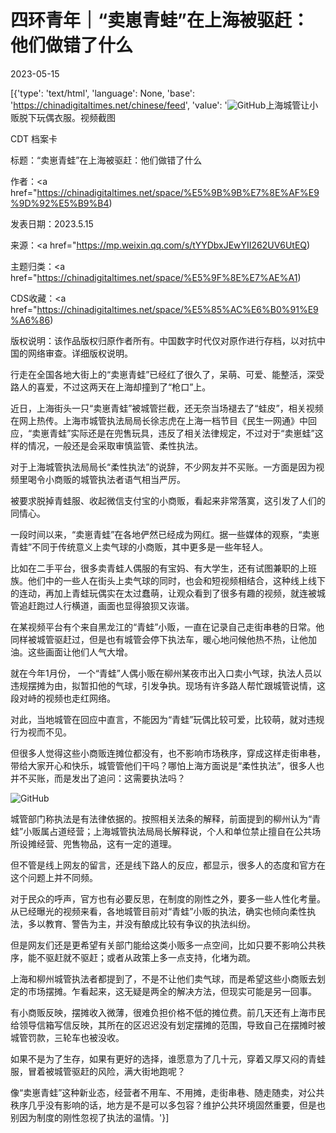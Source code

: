 # 四环青年｜“卖崽青蛙”在上海被驱赶：他们做错了什么

2023-05-15

[{'type': 'text/html', 'language': None, 'base': 'https://chinadigitaltimes.net/chinese/feed', 'value': '![GitHub](https://chinadigitaltimes.net/chinese/files/2023/05/post-695990-646238ab7317a.)上海城管让小贩脱下玩偶衣服。视频截图



CDT 档案卡

标题：“卖崽青蛙”在上海被驱赶：他们做错了什么

作者：<a href="https://chinadigitaltimes.net/space/%E5%9B%9B%E7%8E%AF%E9%9D%92%E5%B9%B4)

发表日期：2023.5.15

来源：<a href="https://mp.weixin.qq.com/s/tYYDbxJEwYII262UV6UtEQ)

主题归类：<a href="https://chinadigitaltimes.net/space/%E5%9F%8E%E7%AE%A1)

CDS收藏：<a href="https://chinadigitaltimes.net/space/%E5%85%AC%E6%B0%91%E9%A6%86)

版权说明：该作品版权归原作者所有。中国数字时代仅对原作进行存档，以对抗中国的网络审查。详细版权说明。





行走在全国各地大街上的“卖崽青蛙”已经红了很久了，呆萌、可爱、能整活，深受路人的喜爱，不过这两天在上海却撞到了“枪口”上。

近日，上海街头一只“卖崽青蛙”被城管拦截，还无奈当场褪去了“蛙皮”，相关视频在网上热传。上海市城管执法局局长徐志虎在上海一档节目《民生一网通》中回应，“卖崽青蛙”实际还是在兜售玩具，违反了相关法律规定，不过对于“卖崽蛙”这样的情况，一般还是会采取审慎监管、柔性执法。

对于上海城管执法局局长“柔性执法”的说辞，不少网友并不买账。一方面是因为视频里喝令小商贩的城管执法者语气相当严厉。

被要求脱掉青蛙服、收起微信支付宝的小商贩，看起来非常落寞，这引发了人们的同情心。

一段时间以来，“卖崽青蛙”在各地俨然已经成为网红。据一些媒体的观察，“卖崽青蛙”不同于传统意义上卖气球的小商贩，其中更多是一些年轻人。

比如在二手平台，很多卖青蛙人偶服的有宝妈、有大学生，还有试图兼职的上班族。他们中的一些人在街头上卖气球的同时，也会和短视频相结合，这种线上线下的连动，再加上青蛙玩偶实在太过蠢萌，让观众看到了很多有趣的视频，就连被城管追赶跑过人行横道，画面也显得狼狈又诙谐。

在某视频平台有个来自黑龙江的“青蛙”小贩，一直在记录自己走街串巷的日常。他同样被城管驱赶过，但是也有城管会停下执法车，暖心地问候他热不热，让他加油。这些画面让他们人气大增。

就在今年1月份， 一个“青蛙”人偶小贩在柳州某夜市出入口卖小气球，执法人员以违规摆摊为由，拟暂扣他的气球，引发争执。现场有许多路人帮忙跟城管说情，这段对峙的视频也走红网络。

对此，当地城管在回应中直言，不能因为“青蛙”玩偶比较可爱，比较萌，就对违规行为视而不见。

但很多人觉得这些小商贩连摊位都没有，也不影响市场秩序，穿成这样走街串巷，带给大家开心和快乐，城管管他们干吗？哪怕上海方面说是“柔性执法”，很多人也并不买账，而是发出了追问：这需要执法吗？

![GitHub](https://chinadigitaltimes.net/chinese/files/2023/05/post-695990-646238ae8d473.gif)

城管部门称执法是有法律依据的。按照相关法条的解释，前面提到的柳州认为“青蛙”小贩属占道经营；上海城管执法局局长解释说，个人和单位禁止擅自在公共场所设摊经营、兜售物品，这有一定的道理。

但不管是线上网友的留言，还是线下路人的反应，都显示，很多人的态度和官方在这个问题上并不同频。

对于民众的呼声，官方也有必要反思，在制度的刚性之外，要多一些人性化考量。从已经曝光的视频来看，各地城管目前对“青蛙”小贩的执法，确实也倾向柔性执法，多以教育、警告为主，并没有酿成比较有争议的执法纠纷。

但是网友们还是更希望有关部门能给这类小贩多一点空间，比如只要不影响公共秩序，能不驱赶就不驱赶；或者从政策上多一点支持，化堵为疏。

上海和柳州城管执法者都提到了，不是不让他们卖气球，而是希望这些小商贩去划定的市场摆摊。乍看起来，这无疑是两全的解决方法，但现实可能是另一回事。

有小商贩反映，摆摊收入微薄，很难负担价格不低的摊位费。前几天还有上海市民给领导信箱写信反映，其所在的区迟迟没有划定摆摊的范围，导致自己在摆摊时被城管罚款，三轮车也被没收。

如果不是为了生存，如果有更好的选择，谁愿意为了几十元，穿着又厚又闷的青蛙服，冒着被城管驱赶的风险，满大街地跑呢？

像“卖崽青蛙”这种新业态，经营者不用车、不用摊，走街串巷、随走随卖，对公共秩序几乎没有影响的话，地方是不是可以多包容？维护公共环境固然重要，但是也别因为制度的刚性忽视了执法的温情。'}]